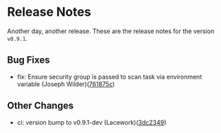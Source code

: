 # Release Notes
Another day, another release. These are the release notes for the version `v0.9.1`.

## Bug Fixes
* fix: Ensure security group is passed to scan task via environment variable (Joseph Wilder)([761875c](https://github.com/lacework/terraform-aws-agentless-scanning/commit/761875c65d73d01fde513fc979133c7afbc6fbff))

## Other Changes
* ci: version bump to v0.9.1-dev (Lacework)([3dc2349](https://github.com/lacework/terraform-aws-agentless-scanning/commit/3dc2349b43fadce23305cbb3808bc0cb6baf73ea))
